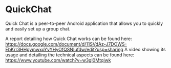 # QuickChat

Quick Chat is a peer-to-peer Android application that allows you to quickly and easily set up a group chat.

A report detailing how Quick Chat works can be found here: https://docs.google.com/document/d/11SVdAz-J7DOWS-EbKrr3HHpymwxoYvYHyOfQSNIufdw/edit?usp=sharing
A video showing its usage and detailing the technical aspects can be found here: https://www.youtube.com/watch?v=w3gl0Mtqiwk

